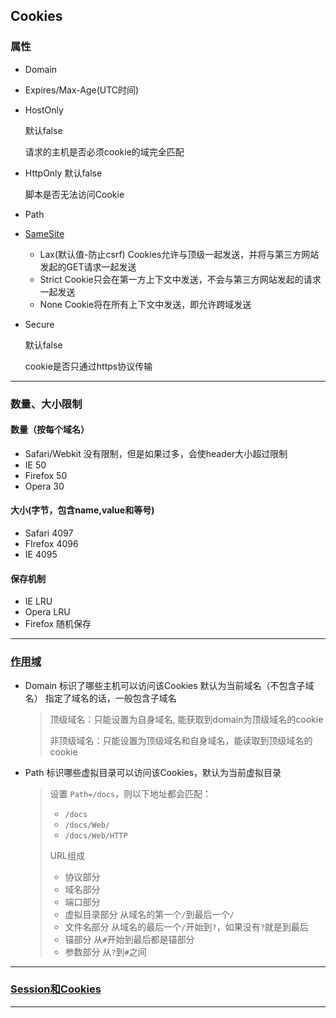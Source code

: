 ## Cookies

### 属性

* Domain

* Expires/Max-Age(UTC时间)

* HostOnly

  默认false

  请求的主机是否必须cookie的域完全匹配

* HttpOnly
  默认false

  脚本是否无法访问Cookie

* Path

* [SameSite](https://developer.mozilla.org/zh-CN/docs/Web/HTTP/Headers/Set-Cookie/SameSite)

  - Lax(默认值-防止csrf)
    Cookies允许与顶级一起发送，并将与第三方网站发起的GET请求一起发送
  - Strict
    Cookie只会在第一方上下文中发送，不会与第三方网站发起的请求一起发送
  - None
    Cookie将在所有上下文中发送，即允许跨域发送

* Secure

  默认false

  cookie是否只通过https协议传输

---

### 数量、大小限制

#### 数量（按每个域名）

* Safari/Webkit
  没有限制，但是如果过多，会使header大小超过限制
* IE
  50
* Firefox
  50
* Opera
  30

#### 大小(字节，包含name,value和等号)

* Safari
  4097
* FIrefox
  4096
* IE
  4095

#### 保存机制

* IE
  LRU
* Opera
  LRU
* Firefox
  随机保存

---

### [作用域](https://blog.csdn.net/ergouge/article/details/8185219)

* Domain
  标识了哪些主机可以访问该Cookies
  默认为当前域名（不包含子域名）
  指定了域名的话，一般包含子域名

  > 顶级域名：只能设置为自身域名, 能获取到domain为顶级域名的cookie
  >
  > 非顶级域名：只能设置为顶级域名和自身域名，能读取到顶级域名的cookie
  
* Path
  标识哪些虚拟目录可以访问该Cookies，默认为当前虚拟目录

  > 设置 `Path=/docs`，则以下地址都会匹配：
  >
  > - `/docs`
  > - `/docs/Web/`
  > - `/docs/Web/HTTP`
  >
  > URL组成
  >
  > * 协议部分
  > * 域名部分
  > * 端口部分
  > * 虚拟目录部分
  >   从域名的第一个`/`到最后一个`/`
  > * 文件名部分
  >   从域名的最后一个`/`开始到`?`，如果没有`?`就是到最后
  > * 锚部分
  >   从`#`开始到最后都是锚部分
  > * 参数部分
  >   从`?`到`#`之间

---

### [Session和Cookies](https://blog.csdn.net/qq_36894974/article/details/105322171?utm_medium=distribute.pc_relevant_right.none-task-blog-BlogCommendFromMachineLearnPai2-1.channel_param_right&depth_1-utm_source=distribute.pc_relevant_right.none-task-blog-BlogCommendFromMachineLearnPai2-1.channel_param_right)

---